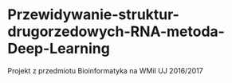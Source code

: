 # Przewidywanie-struktur-drugorzedowych-RNA-metoda-Deep-Learning
Projekt z przedmiotu Bioinformatyka na WMiI UJ 2016/2017
